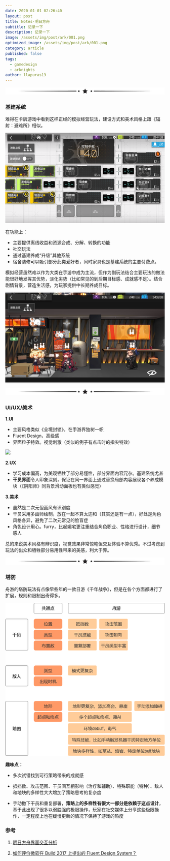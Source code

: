 ```yaml
---
date: 2020-01-01 02:26:40
layout: post
title: Notes·明日方舟
subtitle: 记录一下
description: 记录一下
image: /assets/img/post/ark/001.png
optimized_image: /assets/img/post/ark/001.png
category: article
published: false
tags:
  - gamedesign
  - arknights
author: llapuras13
---
```


![](/assets/img/line.png)

### 基建系统

难得在卡牌游戏中看到这样正经的模拟经营玩法，建设方式和美术风格上跟《辐射：避难所》相似。

![](/assets/img/post/ark/base.png)

在功能上：
- 主要提供离线收益和资源合成、分解、转换的功能
- 社交玩法
- 通过基建养成“升级”其他系统
- 宿舍装修可以吸引部分此类爱好者，同时家具也是基建系统的主要付费点。

模拟经营虽然难以作为大类在手游中成为主流，但作为副玩法结合主要玩法的做法能很好地发挥其优势，淡化劣势（比如常见的到后期目标感、成就感不足）。结合剧情背景，营造生活感，为玩家提供中长期养成目标。

![](/assets/img/post/ark/deco.png)

![](/assets/img/line.png)

### UI/UX/美术

**1.UI**

- 主要风格类似《全境封锁》，在手游界独树一帜
- Fluent Design，高级感
- 界面粒子特效。视觉刺激（类似的例子有点击时的指尖特效）

![](/assets/img/post/ark/main.gif)

**2.UX**

- 学习成本偏高，为美观牺牲了部分易懂性，部分界面内容冗杂。基建系统尤甚
- **干员界面**令人印象深刻，保证在同一界面上通过替换局部内容展现各个养成模块（《阴阳师》同背景滑动面板也有类似感觉）

**3.美术**

- 虽然是二次元但画风有识别度
- 干员采用多画师绘制，放在一起不算太违和（其实还是有一点），好处是角色风格各异，避免了二次元常见的脸盲症
- 角色设计用心。furry，比起媚宅更注重结合角色职业、性格进行设计，细节感人

总的来说美术风格有辨识度，视觉效果非常惊艳但交互体验不算优秀。不过考虑到玩法的出众和牺牲部分易用性带来的美感，利大于弊。

![](/assets/img/line.png)

### 塔防

舟游的塔防玩法有点像早些年的一款日游《千年战争》，但是在各个方面都进行了扩展，规则和限制出奇得多。

![](/assets/img/post/ark/ark001.png)

**趣味点：**

- 多次试错找到可行策略带来的成就感

- 抵挡数、攻击范围、干员间互相影响（治疗和辅助）、特殊职能（特种）、敌人和地块的多样性大大增加了策略思考的复杂度

- 手动撤下干员和重复部署，**策略上的多样性有很大一部分是依赖于这点设计**，基于此出现了很多以弱胜强的极限操作，玩家在社交媒体上分享这些极限操作，一定程度上也在缓慢更新的情况下保持了游戏的热度

### 参考

1. [明日方舟界面交互分析](https://gameinstitute.qq.com/article/10027)

2. [如何评价微软在 Build 2017 上提出的 Fluent Design System？](https://www.zhihu.com/question/59724483/answer/168191216)